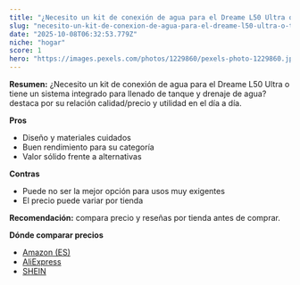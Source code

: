 ```yaml
---
title: "¿Necesito un kit de conexión de agua para el Dreame L50 Ultra o tiene un sistema integrado para llenado de tanque y drenaje de agua?"
slug: "necesito-un-kit-de-conexion-de-agua-para-el-dreame-l50-ultra-o-tiene-un-sistema-"
date: "2025-10-08T06:32:53.779Z"
niche: "hogar"
score: 1
hero: "https://images.pexels.com/photos/1229860/pexels-photo-1229860.jpeg?auto=compress&cs=tinysrgb&fit=crop&h=627&w=1200&auto=compress&cs=tinysrgb&w=1200&h=675&fit=crop"
---
```


**Resumen:** ¿Necesito un kit de conexión de agua para el Dreame L50 Ultra o tiene un sistema integrado para llenado de tanque y drenaje de agua? destaca por su relación calidad/precio y utilidad en el día a día.

**Pros**
- Diseño y materiales cuidados
- Buen rendimiento para su categoría
- Valor sólido frente a alternativas

**Contras**
- Puede no ser la mejor opción para usos muy exigentes
- El precio puede variar por tienda

**Recomendación:** compara precio y reseñas por tienda antes de comprar.

**Dónde comparar precios**
- [Amazon (ES)](https://www.amazon.es/s?k=%C2%BFNecesito%20un%20kit%20de%20conexi%C3%B3n%20de%20agua%20para%20el%20Dreame%20L50%20Ultra%20o%20tiene%20un%20sistema%20integrado%20para%20llenado%20de%20tanque%20y%20drenaje%20de%20agua%3F&tag=teknovashop25-21)
- [AliExpress](https://www.aliexpress.com/wholesale?SearchText=%C2%BFNecesito%20un%20kit%20de%20conexi%C3%B3n%20de%20agua%20para%20el%20Dreame%20L50%20Ultra%20o%20tiene%20un%20sistema%20integrado%20para%20llenado%20de%20tanque%20y%20drenaje%20de%20agua%3F)
- [SHEIN](https://www.shein.com/pdsearch/%C2%BFNecesito%20un%20kit%20de%20conexi%C3%B3n%20de%20agua%20para%20el%20Dreame%20L50%20Ultra%20o%20tiene%20un%20sistema%20integrado%20para%20llenado%20de%20tanque%20y%20drenaje%20de%20agua%3F)